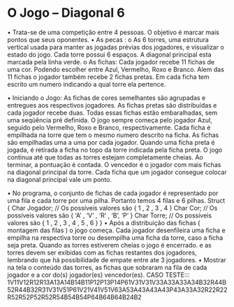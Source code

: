 # O Jogo – Diagonal 6
•	Trata-se de uma competição entre 4 pessoas. O objetivo é marcar mais pontos que seus oponentes.
• 	As pecas : 
  o	As 6 torres, uma estrutura vertical usada para manter as jogadas prévias dos jogadores, e visualizar o estado do jogo.
  Cada torre possui 6 espaços. A diagonal principal esta marcada pela linha verde.
  o	As fichas: Cada jogador recebe 11 fichas de uma cor. Podendo escolher entre Azul, Vermelho, Roxo e Branco. Alem das 11
  fichas o jogador também recebe 2 fichas pretas. Em cada ficha tem escrito um numero indicando a qual torre ela pertence.
  
  •	Iniciando o Jogo:
As fichas de cores semelhantes são agrupadas e entregues aos respectivos jogadores. As fichas pretas são distribuídas e cada jogador recebe duas.
Todas essas fichas estão embaralhadas, sem uma seqüência pré definida.
O jogo sempre começa pelo jogador Azul, seguido pelo Vermelho, Roxo e Branco, respectivamente. 
Cada ficha é empilhada na torre que tem o mesmo numero descrito na ficha. As fichas são empilhadas uma a uma por cada jogador.
Quando uma ficha preta é jogada, é retirada a ficha no topo da torre indicada pela ficha preta. O jogo continua até que todas as torres estejam 
completamente cheias. Ao terminar, a pontuação é contada. O vencedor é o jogador com mais fichas na diagonal principal da torre.
Cada ficha que um jogador consegue colocar na diagonal principal vale um ponto.


•	No programa, o conjunto de fichas de cada jogador é representado por uma fila e cada torre por uma pilha. Portanto temos 4 filas e 6 pilhas.
Struct {
Char Jogador; // Os possíveis valores são { 1 , 2 , 3 , 4 }
Char Cor; //  Os possíveis valores são  { ‘A’ , ‘V’ , ‘R’ , ‘B’, ‘P’ }
Char Torre; //  Os possíveis valores são { 1 , 2 , 3 , 4 , 5 , 6 }
}
•	Após a distribuição das fichas ( montagem das filas ) o jogo começa. Cada jogador desenfileira uma ficha e empilha na respectiva torre ou
desempilha uma ficha da torre, caso a ficha seja preta. Quando as torres estiverem cheias o jogo é encerrado. e as torres devem ser exibidas 
com as fichas restantes dos jogadores, lembrando que há possibilidade de empate entre ate 3 jogadores.
•	Mostrar na tela o conteúdo das torres, as fichas que sobraram na fila de cada jogador e a cor do(s) jogador(es) vencedor(es).
CASO TESTE:::
1V11V12R12R13A13A14B14B11P12P13P14P61V31V31V33A33A33A34B32R44B52R44B32R31V31V51P61V21V41V51V63A53A43A43A43P43A33A32R22R22R52R52P52R52R54B54B54P64B64B64B24B2
